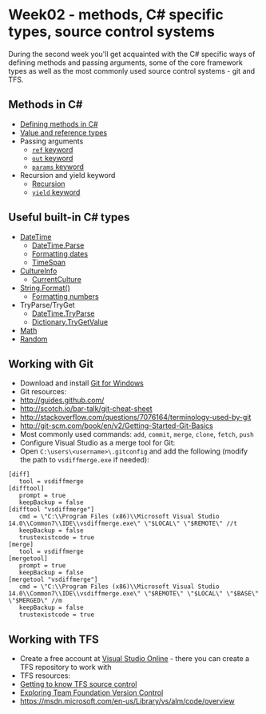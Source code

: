 # Week02 - methods, C# specific types, source control systems #

During the second week you'll get acquainted with the C# specific ways of defining
methods and passing arguments, some of the core framework types as well as the
most commonly used source control systems - git and TFS.

## Methods in C# ##

* [Defining methods in C#](http://www.tutorialspoint.com/csharp/csharp_methods.htm)
* [Value and reference types](https://msdn.microsoft.com/en-us/library/4d43ts61%28v=vs.90%29.aspx)
* Passing arguments
  * [`ref` keyword](https://msdn.microsoft.com/en-us/library/14akc2c7.aspx)
  * [`out` keyword](https://msdn.microsoft.com/en-us/library/t3c3bfhx.aspx)
  * [`params` keyword](https://msdn.microsoft.com/en-us/library/w5zay9db.aspx)
* Recursion and yield keyword
  * [Recursion](https://www.khanacademy.org/computing/computer-science/algorithms/recursive-algorithms/a/recursion)
  * [`yield` keyword](https://msdn.microsoft.com/en-us/library/9k7k7cf0.aspx)

## Useful built-in C# types ##

* [DateTime](https://msdn.microsoft.com/en-us/library/system.datetime%28v=vs.110%29.aspx)
  * [DateTime.Parse](https://msdn.microsoft.com/en-us/library/system.datetime.parse%28v=vs.110%29.aspx)
  * [Formatting dates](https://msdn.microsoft.com/en-us/library/8kb3ddd4%28v=vs.110%29.aspx)
  * [TimeSpan](https://msdn.microsoft.com/en-us/library/system.timespan%28v=vs.110%29.aspx)
* [CultureInfo](https://msdn.microsoft.com/en-us/library/system.globalization.cultureinfo%28v=vs.110%29.aspx)
  * [CurrentCulture](https://msdn.microsoft.com/en-us/library/system.globalization.cultureinfo.currentculture%28v=vs.110%29.aspx)
* [String.Format()](https://msdn.microsoft.com/en-us/library/system.string.format%28v=vs.110%29.aspx)
  * [Formatting numbers](https://msdn.microsoft.com/en-us/library/dwhawy9k%28v=vs.110%29.aspx)
* TryParse/TryGet
  * [DateTime.TryParse](https://msdn.microsoft.com/en-us/library/ch92fbc1%28v=vs.110%29.aspx)
  * [Dictionary.TryGetValue](https://msdn.microsoft.com/en-us/library/bb347013%28v=vs.110%29.aspx)
* [Math](https://msdn.microsoft.com/en-us/library/system.math%28v=vs.110%29.aspx)
* [Random](https://msdn.microsoft.com/en-us/library/system.random%28v=vs.110%29.aspx)

## Working with Git

* Download and install [Git for Windows](https://git-for-windows.github.io/)
* Git resources:
 * http://guides.github.com/
 * http://scotch.io/bar-talk/git-cheat-sheet
 * http://stackoverflow.com/questions/7076164/terminology-used-by-git
 * http://git-scm.com/book/en/v2/Getting-Started-Git-Basics
 * Most commonly used commands: `add`, `commit`, `merge`, `clone`, `fetch`, `push`
* Configure Visual Studio as a merge tool for Git:
 * Open `C:\users\<username>\.gitconfig` and add the following (modify the path to `vsdiffmerge.exe` if needed):
 ```
[diff]
	tool = vsdiffmerge
[difftool]
	prompt = true
	keepBackup = false
[difftool "vsdiffmerge"]
	cmd = \"C:\\Program Files (x86)\\Microsoft Visual Studio 14.0\\Common7\\IDE\\vsdiffmerge.exe\" \"$LOCAL\" \"$REMOTE\" //t
	keepBackup = false
	trustexistcode = true
[merge]
	tool = vsdiffmerge
[mergetool]
	prompt = true
	keepBackup = false
[mergetool "vsdiffmerge"]
	cmd = \"C:\\Program Files (x86)\\Microsoft Visual Studio 14.0\\Common7\\IDE\\vsdiffmerge.exe\" \"$REMOTE\" \"$LOCAL\" \"$BASE\" \"$MERGED\" //m
	keepBackup = false
	trustexistcode = true
 ```

## Working with TFS
* Create a free account at [Visual Studio Online](https://www.visualstudio.com/products/visual-studio-team-services-vs) - there you can create a TFS repository to work with
* TFS resources:
 * [Getting to know TFS source control](https://www.youtube.com/watch?v=u93XS_39YAA)
 * [Exploring Team Foundation Version Control](https://msdn.microsoft.com/en-us/library/ms181280%28v=vs.90%29.aspx)
 * https://msdn.microsoft.com/en-us/Library/vs/alm/code/overview
